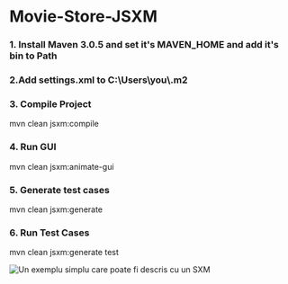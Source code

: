 # Movie-Store-JSXM

### 1. Install Maven 3.0.5 and set it's MAVEN_HOME and add it's bin to Path

### 2.Add settings.xml to C:\\Users\\you\\.m2

### 3. Compile Project
mvn clean jsxm:compile

### 4. Run GUI
mvn clean jsxm:animate-gui

### 5. Generate test cases
mvn clean jsxm:generate

### 6. Run Test Cases
mvn clean jsxm:generate test

![Un exemplu simplu care poate fi descris cu un SXM](https://cdn.discordapp.com/attachments/954740965137068115/962656748756422696/projmfis.png)
